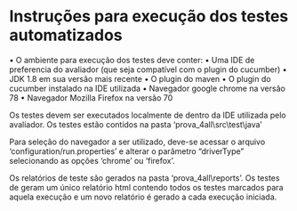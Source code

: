# Instruções para execução dos testes automatizados
• O ambiente para execução dos testes deve conter:
• Uma IDE de preferencia do avaliador (que seja compatível com o plugin do cucumber)
• JDK 1.8 em sua versão mais recente
• O plugin do maven
• O plugin do cucumber instalado na IDE utilizada
• Navegador google chrome na versão 78
• Navegador Mozilla Firefox na versão 70

Os testes devem ser executados localmente de dentro da IDE utilizada pelo avaliador. Os testes estão contidos na pasta ‘prova_4all\src\test\java’

Para seleção do navegador a ser utilizado, deve-se acessar o arquivo ‘configuration/run.properties’ e alterar o parâmetro “driverType” selecionando as opções ‘chrome’ ou ‘firefox’.

Os relatórios de teste são gerados na pasta ‘prova_4all\reports’. Os testes de geram um único relatório html contendo todos os testes marcados para aquela execução e um novo relatório é gerado a cada execução iniciada.
